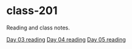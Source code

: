 # class-201

Reading and class notes.

[Day 03 reading](/day-03-reading.md)
[Day 04 reading](/day-04-reading.md)
[Day 05 reading](/day-05-reading.md)

